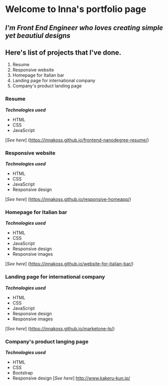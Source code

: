 # Welcome to Inna's portfolio page
## _**I'm Front End Engineer who loves creating simple yet beautiul designs**_ ##
## Here's list of projects that I've done. 

1. Resume
2. Responsive website
3. Homepage for Italian bar
4. Landing page for international company
5. Company's product landing page

### Resume
_**Technologies used**_
- HTML
- CSS
- JavaScript

[_See here_] (https://innakoss.github.io/frontend-nanodegree-resume/)

### Responsive website
_**Technologies used**_
- HTML
- CSS
- JavaScript
- Responsive design

[_See here_] (https://innakoss.github.io/responsive-homeapp/)

### Homepage for Italian bar
_**Technologies used**_
- HTML
- CSS
- JavaScript
- Responsive design
- Responsive images

[_See here_] (https://innakoss.github.io/website-for-italian-bar/)

### Landing page for international company
_**Technologies used**_
- HTML
- CSS
- JavaScript
- Responsive design
- Responsive images

[_See here_] (https://innakoss.github.io/marketone-lp/)

### Company's product langing page
_**Technologies used**_
- HTML
- CSS
- Bootstrap
- Responsive design
[_See here_] http://www.kakeru-kun.jp/
